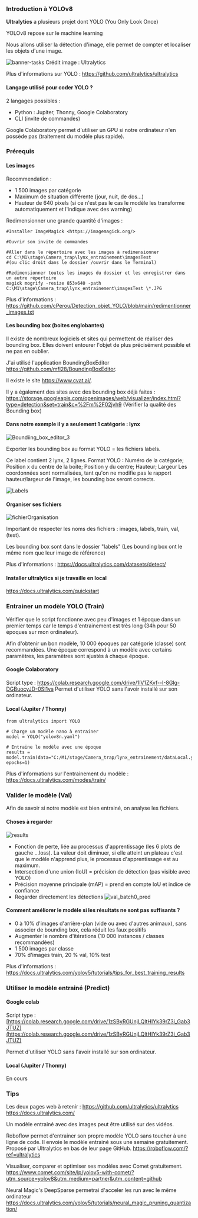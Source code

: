 ### Introduction à YOLOv8

**Ultralytics** a plusieurs projet dont YOLO (You Only Look Once)

YOLOv8 repose sur le machine learning

Nous allons utiliser la détection d'image, elle permet de compter et localiser les objets d'une image.

![banner-tasks](https://github.com/cPerou/Tuto_YOLO/assets/137327551/889c9dde-a651-4293-ae9a-e6eaef94f6d0)
Crédit image : Ultralytics

Plus d'informations sur YOLO :
<https://github.com/ultralytics/ultralytics>

#### Langage utilisé pour coder YOLO ?

2 langages possibles : 
- Python : Jupiter, Thonny, Google Colaboratory
- CLI (invite de commandes)

Google Colaboratory permet d'utiliser un GPU si notre ordinateur n'en possède pas (traitement du modèle plus rapide).

### Prérequis

#### Les images

Recommendation : 
- 1 500 images par catégorie
- Maximum de situation
différente (jour, nuit, de dos...)
- Hauteur de 640 pixels (si ce n'est
pas le cas le modèle les transforme automatiquement et l'indique avec
des warning)

Redimensionner une grande quantité d'images :

```{bash}
#Installer ImageMagick <https://imagemagick.org/>

#Ouvrir son invite de commandes

#Aller dans le répertoire avec les images à redimensionner 
cd C:\M1\stage\Camera_trap\lynx_entrainement\imagesTest
#(ou clic droit dans le dossier /ouvrir dans le Terminal)

#Redimensionner toutes les images du dossier et les enregistrer dans un autre répertoire
magick mogrify -resize 853x640 -path C:\M1\stage\Camera_trap\lynx_entrainement\imagesTest \*.JPG
```

Plus d'informations :
<https://github.com/cPerou/Detection_objet_YOLO/blob/main/redimentionner_images.txt>

#### Les bounding box (boites englobantes)

Il existe de nombreux logiciels et sites qui permettent de réaliser des
bounding box. Elles doivent entourer l'objet de plus précisément
possible et ne pas en oublier.

J'ai utilisé l'application BoundingBoxEditor
<https://github.com/mfl28/BoundingBoxEditor>.

Il existe le site <https://www.cvat.ai/>.

Il y a également des sites avec des bounding box déjà faites :
<https://storage.googleapis.com/openimages/web/visualizer/index.html?type=detection&set=train&c=%2Fm%2F02jvh9>
(Vérifier la qualité des Bounding box)

#### Dans notre exemple il y a seulement 1 catégorie : lynx

![Boundiing_box_editor_3](https://github.com/cPerou/Tuto_YOLO/assets/137327551/c46d792c-7627-4056-bac1-49709a84f4ca)

Exporter les bounding box au format YOLO = les fichiers labels.

Ce label contient 2 lynx, 2 lignes.
Format YOLO : Numéro de la catégorie; Position x du centre de la boite;
Position y du centre; Hauteur; Largeur
Les coordonnées sont normalisées, tant qu'on ne modifie pas le rapport
hauteur/largeur de l'image, les bounding box seront corrects.

![Labels](https://github.com/cPerou/Tuto_YOLO/assets/137327551/e6bbf7c6-0e08-4299-9422-1b3098a8994f)

#### Organiser ses fichiers

![fichierOrganisation](https://github.com/cPerou/Tuto_YOLO/assets/137327551/78898fe1-e5c5-4197-b8a5-ae35d4bc15e6)

Important de respecter les noms des fichiers : images, labels, train,
val, (test).

Les bounding box sont dans le dossier "labels" (Les bounding box ont le
même nom que leur image de référence)

Plus d'informations : <https://docs.ultralytics.com/datasets/detect/>

#### Installer ultralytics si je travaille en local

<https://docs.ultralytics.com/quickstart>

### Entrainer un modèle YOLO (Train)

Vérifier que le script fonctionne avec peu d'images et 1 époque dans un
premier temps car le temps d'entrainement est très long (34h pour 50
époques sur mon ordinateur).

Afin d'obtenir un bon modèle, 10 000 époques par catégorie (classe) sont
recommandées.
Une époque correspond à un modèle avec certains paramètres, les
paramètres sont ajustés à chaque époque.

#### Google Colaboratory

Script type :
<https://colab.research.google.com/drive/1lV1ZKvf--I-8Glg-DGBuocyJD-0SI1va>
Permet d'utiliser YOLO sans l'avoir installé sur son ordinateur.

#### Local (Jupiter / Thonny)

```{bash}
from ultralytics import YOLO

# Charge un modèle nano à entrainer
model = YOLO("yolov8n.yaml")

# Entraine le modèle avec une époque
results = model.train(data="C:/M1/stage/Camera_trap/lynx_entrainement/dataLocal.yaml", epochs=1)  
```

Plus d'informations sur l'entrainement du modèle :
<https://docs.ultralytics.com/modes/train/>

### Valider le modèle (Val)

Afin de savoir si notre modèle est bien entrainé, on analyse les
fichiers.

#### Choses à regarder

![results](https://github.com/cPerou/Tuto_YOLO/assets/137327551/4b1b12d1-7384-4eae-a830-1d1a67ae0403) 
- Fonction de perte, liée au processus d'apprentissage (les 6 plots de
gauche ...loss).
La valeur doit diminuer, si elle atteint un plateau c'est que le modèle
n'apprend plus, le processus d'apprentissage est au maximum.
- Intersection d'une union (IoU) = précision de détection (pas visible avec YOLO)
- Précision moyenne principale (mAP) = prend en compte IoU et
indice de confiance
- Regarder directement les détections
![val_batch0_pred](https://github.com/cPerou/Tuto_YOLO/assets/137327551/aca582ee-b5bc-47b3-95fb-d2f5719e918f)

#### Comment améliorer le modèle si les résultats ne sont pas suffisants ?

-   0 à 10% d'images d'arrière-plan (vide ou avec d'autres animaux),
    sans associer de bounding box,
    cela réduit les faux positifs
-   Augmenter le nombre d'itérations (10 000 instances / classes
    recommandées)
-   1 500 images par classe
-   70% d'images train, 20 % val, 10% test

Plus d'informations :
<https://docs.ultralytics.com/yolov5/tutorials/tips_for_best_training_results>

### Utiliser le modèle entrainé (Predict)

#### Google colab

Script type :
[https://colab.research.google.com/drive/1zSByRGUnjLQltHIYk39rZ3i_Gab3JTUZ](https://colab.research.google.com/drive/1zSByRGUnjLQltHIYk39rZ3i_Gab3JTUZ)

Permet d'utiliser YOLO sans l'avoir installé sur son ordinateur.

#### Local (Jupiter / Thonny)

En cours

### Tips

Les deux pages web à retenir :
<https://github.com/ultralytics/ultralytics>
<https://docs.ultralytics.com/>

Un modèle entrainé avec des images peut être utilisé sur des vidéos.

Roboflow permet d'entrainer son propre modèle YOLO sans toucher à une
ligne de code. Il envoie le modèle entrainé sous une semaine
gratuitement. Proposé par Ultralytics en bas de leur page GitHub.
<https://roboflow.com/?ref=ultralytics>

Visualiser, comparer et optimiser ses modèles avec Comet gratuitement.
<https://www.comet.com/site/lp/yolov5-with-comet/?utm_source=yolov8&utm_medium=partner&utm_content=github>

Neural Magic's DeepSparse permetrai d'acceler les run avec le même
ordinateur
<https://docs.ultralytics.com/yolov5/tutorials/neural_magic_pruning_quantization/>
